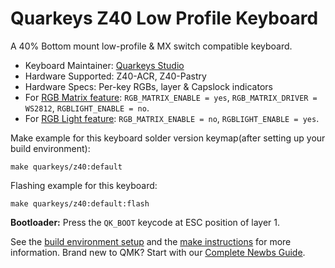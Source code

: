 # Quarkeys Z40 Low Profile Keyboard

A 40% Bottom mount low-profile & MX switch compatible keyboard.

* Keyboard Maintainer: [Quarkeys Studio](www.quarkeys.com)
* Hardware Supported: Z40-ACR, Z40-Pastry
* Hardware Specs: Per-key RGBs, layer & Capslock indicators
* For [RGB Matrix feature](https://docs.qmk.fm/#/feature_rgb_matrix): `RGB_MATRIX_ENABLE = yes`, `RGB_MATRIX_DRIVER = WS2812`, `RGBLIGHT_ENABLE = no`.
* For [RGB Light feature](https://docs.qmk.fm/#/feature_rgblight): `RGB_MATRIX_ENABLE = no`, `RGBLIGHT_ENABLE = yes`.

Make example for this keyboard solder version keymap(after setting up your build environment):

    make quarkeys/z40:default

Flashing example for this keyboard:

    make quarkeys/z40:default:flash

**Bootloader:** Press the `QK_BOOT` keycode at ESC position of layer 1.

See the [build environment setup](https://docs.qmk.fm/#/getting_started_build_tools) and the [make instructions](https://docs.qmk.fm/#/getting_started_make_guide) for more information. Brand new to QMK? Start with our [Complete Newbs Guide](https://docs.qmk.fm/#/newbs).